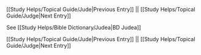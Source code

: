 [[Study Helps/Topical Guide/Jude|Previous Entry]]  ||  [[Study Helps/Topical Guide/Judge|Next Entry]]

 See [[Study Helps/Bible Dictionary/Judea|BD Judea]]

[[Study Helps/Topical Guide/Jude|Previous Entry]]  ||  [[Study Helps/Topical Guide/Judge|Next Entry]]